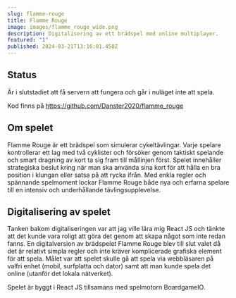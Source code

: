 ```yaml
---
slug: flamme-rouge
title: Flamme Rouge
image: images/flamme_rouge_wide.png
description: Digitalisering av ett brädspel med online multiplayer.
featured: "1"
published: 2024-03-21T13:16:01.450Z
---
```

## Status

Är i slutstadiet att få servern att fungera och går i nuläget inte att spela.

Kod finns på <https://github.com/Danster2020/flamme_rouge>

## Om spelet

Flamme Rouge är ett brädspel som simulerar cykeltävlingar. Varje spelare kontrollerar ett lag med två cyklister och försöker genom taktiskt spelande och smart dragning av kort ta sig fram till mållinjen först. Spelet innehåller strategiska beslut kring när man ska använda sina kort för att hålla en bra position i klungan eller satsa på att rycka ifrån. Med enkla regler och spännande spelmoment lockar Flamme Rouge både nya och erfarna spelare till en intensiv och underhållande tävlingsupplevelse.

## Digitalisering av spelet

Tanken bakom digitaliseringen var att jag ville lära mig React JS och tänkte att det kunde vara roligt att göra det genom att skapa något som inte redan fanns. En digitalversion av brädspelet Flamme Rouge blev till slut valet då det är relativt simpla regler och inte kräver komplicerade grafiska element för att spela. Målet var att spelet skulle gå att spela via webbläsaren på valfri enhet (mobil, surfplatta och dator) samt att man kunde spela det online (utanför det lokala nätverket).

Spelet är byggt i React JS tillsamans med spelmotorn BoardgameIO.

